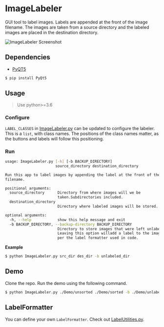 # ImageLabeler

GUI tool to label images. Labels are appended at the front of the image filename. The images are taken from a source directory and the labeled images are placed in the destination directory.

![ImageLabeler Screenshot](https://i.imgur.com/p1tB2LK.jpg)

## Dependencies

* [PyQT5](https://pypi.org/project/PyQt5/ )

```sh
$ pip install PyQt5
```

## Usage

> Use python>=3.6

### Configure

`LABEL_CLASSES` in [ImageLabeler.py](./ImageLabeler.py) can be updated to configure the labeler.
This is a `list`, with class names. The positions of the class names matter, as the buttons and labels will follow this positioning.

### Run 

```bash
usage: ImageLabeler.py [-h] [-b BACKUP_DIRECTORY]
                       source_directory destination_directory

Run this app to label images by appending the label at the front of the
filename.

positional arguments:
  source_directory      Directory from where images will we be
                        taken.Subdirectories included.
  destination_directory
                        Directory where labeled images will be stored.

optional arguments:
  -h, --help            show this help message and exit
  -b BACKUP_DIRECTORY, --backup-directory BACKUP_DIRECTORY
                        Directory to store images that were left unlabeled.
                        Leaving this option willadd a label to the image as
                        per the label formatter used in code.

```

**Example**

```bash
$ python ImageLabeler.py src_dir des_dir -b unlabeled_dir
```

## Demo

Clone the repo. Run the demo using the following command. 

```bash
$ python ImageLabeler.py ./Demo/unsorted ./Demo/sorted -b ./Demo/unlabeled
```

## LabelFormatter
You can define your own `LabelFormatter`. Check out [LabelUtilities.py](./LabelUtilities.py).
